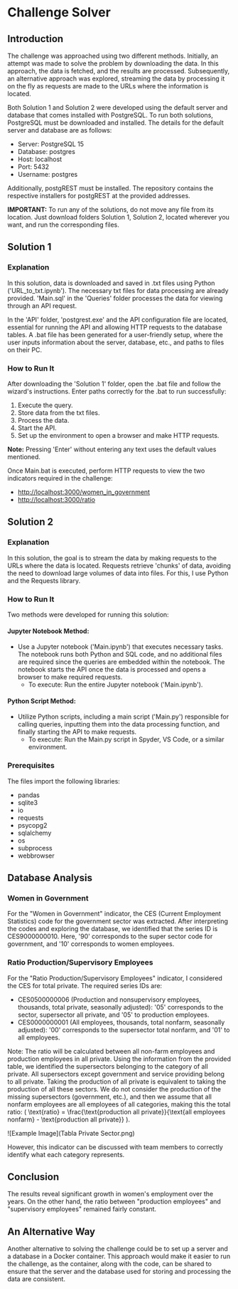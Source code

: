 # Challenge Solver

## Introduction

The challenge was approached using two different methods. Initially, an attempt was made to solve the problem by downloading the data. In this approach, the data is fetched, and the results are processed. Subsequently, an alternative approach was explored, streaming the data by processing it on the fly as requests are made to the URLs where the information is located.

Both Solution 1 and Solution 2 were developed using the default server and database that comes installed with PostgreSQL. To run both solutions, PostgreSQL must be downloaded and installed. The details for the default server and database are as follows:

- Server: PostgreSQL 15
- Database: postgres
- Host: localhost
- Port: 5432
- Username: postgres

Additionally, postgREST must be installed. The repository contains the respective installers for postgREST at the provided addresses.

**IMPORTANT:** To run any of the solutions, do not move any file from its location. Just download folders Solution 1, Solution 2, located wherever you want, and run the corresponding files.

## Solution 1

### Explanation

In this solution, data is downloaded and saved in .txt files using Python ('URL_to_txt.ipynb'). The necessary txt files for data processing are already provided. 'Main.sql' in the 'Queries' folder processes the data for viewing through an API request.

In the 'API' folder, 'postgrest.exe' and the API configuration file are located, essential for running the API and allowing HTTP requests to the database tables. A .bat file has been generated for a user-friendly setup, where the user inputs information about the server, database, etc., and paths to files on their PC.

### How to Run It

After downloading the 'Solution 1' folder, open the .bat file and follow the wizard's instructions. Enter paths correctly for the .bat to run successfully:

1. Execute the query.
2. Store data from the txt files.
3. Process the data.
4. Start the API.
5. Set up the environment to open a browser and make HTTP requests.

**Note:** Pressing 'Enter' without entering any text uses the default values mentioned.

Once Main.bat is executed, perform HTTP requests to view the two indicators required in the challenge:

- [http://localhost:3000/women_in_government](http://localhost:3000/women_in_government)
- [http://localhost:3000/ratio](http://localhost:3000/ratio)

## Solution 2

### Explanation

In this solution, the goal is to stream the data by making requests to the URLs where the data is located. Requests retrieve 'chunks' of data, avoiding the need to download large volumes of data into files. For this, I use Python and the Requests library.

### How to Run It

Two methods were developed for running this solution:

#### Jupyter Notebook Method:

- Use a Jupyter notebook ('Main.ipynb') that executes necessary tasks. The notebook runs both Python and SQL code, and no additional files are required since the queries are embedded within the notebook. The notebook starts the API once the data is processed and opens a browser to make required requests.
  - To execute: Run the entire Jupyter notebook ('Main.ipynb').

#### Python Script Method:

- Utilize Python scripts, including a main script ('Main.py') responsible for calling queries, inputting them into the data processing function, and finally starting the API to make requests.
  - To execute: Run the Main.py script in Spyder, VS Code, or a similar environment.

### Prerequisites

The files import the following libraries:

- pandas
- sqlite3
- io
- requests
- psycopg2
- sqlalchemy
- os
- subprocess
- webbrowser

## Database Analysis

### Women in Government

For the "Women in Government" indicator, the CES (Current Employment Statistics) code for the government sector was extracted. After interpreting the codes and exploring the database, we identified that the series ID is CES9000000010. Here, '90' corresponds to the super sector code for government, and '10' corresponds to women employees.

### Ratio Production/Supervisory Employees

For the "Ratio Production/Supervisory Employees" indicator, I considered the CES for total private. The required series IDs are:

- CES0500000006 (Production and nonsupervisory employees, thousands, total private, seasonally adjusted): '05' corresponds to the sector, supersector all private, and '05' to production employees.
- CES0000000001 (All employees, thousands, total nonfarm, seasonally adjusted): '00' corresponds to the supersector total nonfarm, and '01' to all employees.

Note: The ratio will be calculated between all non-farm employees and production employees in all private. Using the information from the provided table, we identified the supersectors belonging to the category of all private. All supersectors except government and service providing belong to all private. Taking the production of all private is equivalent to taking the production of all these sectors. We do not consider the production of the missing supersectors (government, etc.), and then we assume that all nonfarm employees are all employees of all categories, making this the total ratio: \( \text{ratio} = \frac{\text{production all private}}{\text{all employees nonfarm} - \text{production all private}} \).

![Example Image](Tabla Private Sector.png)

However, this indicator can be discussed with team members to correctly identify what each category represents.

## Conclusion

The results reveal significant growth in women's employment over the years. On the other hand, the ratio between "production employees" and "supervisory employees" remained fairly constant.

## An Alternative Way

Another alternative to solving the challenge could be to set up a server and a database in a Docker container. This approach would make it easier to run the challenge, as the container, along with the code, can be shared to ensure that the server and the database used for storing and processing the data are consistent.
